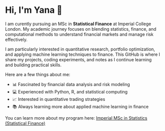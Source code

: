 # Hi, I'm Yana 👋

I am curently pursuing an MSc in **Statistical Finance** at Imperial College London. My academic journey focuses on blending statistics, finance, and computational methods to understand financial markets and manage risk effectively.

I am particularly interested in quantitative research, portfolio optimization, and applying machine learning techniques to finance. This GitHub is where I share my projects, coding experiments, and notes as I continue learning and building practical skills.

Here are a few things about me:
- 📊 Fascinated by financial data analysis and risk modeling  
- 💻 Experienced with Python, R, and statistical computing  
- 📈 Interested in quantitative trading strategies  
- 📚 Always learning more about applied machine learning in finance  

You can learn more about my program here: [Imperial MSc in Statistics (Statistical Finance)](https://www.imperial.ac.uk/study/courses/postgraduate-taught/statistics-statistical-finance/)
